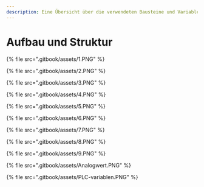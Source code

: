 ```yaml
---
description: Eine Übersicht über die verwendeten Bausteine und Variablen.
---
```


# Aufbau und Struktur

{% file src=".gitbook/assets/1.PNG" %}

{% file src=".gitbook/assets/2.PNG" %}

{% file src=".gitbook/assets/3.PNG" %}

{% file src=".gitbook/assets/4.PNG" %}

{% file src=".gitbook/assets/5.PNG" %}

{% file src=".gitbook/assets/6.PNG" %}

{% file src=".gitbook/assets/7.PNG" %}

{% file src=".gitbook/assets/8.PNG" %}

{% file src=".gitbook/assets/9.PNG" %}

{% file src=".gitbook/assets/Analogwert.PNG" %}

{% file src=".gitbook/assets/PLC-variablen.PNG" %}
